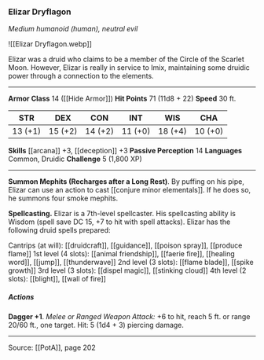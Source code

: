 ### Elizar Dryflagon
_Medium humanoid (human), neutral evil_

![[Elizar Dryflagon.webp]]

Elizar was a druid who claims to be a member of the Circle of the Scarlet Moon. However, Elizar is really in service to Imix, maintaining some druidic power through a connection to the elements.






---

**Armor Class** 14 ([[Hide Armor]])
**Hit Points** 71 (11d8 + 22)
**Speed** 30 ft.

| STR     | DEX     | CON     | INT     | WIS     | CHA     |
|---------|---------|---------|---------|---------|---------|
| 13 (+1) | 15 (+2) | 14 (+2) | 11 (+0) | 18 (+4) | 10 (+0) |

**Skills** [[arcana]] +3, [[deception]] +3
**Passive Perception** 14
**Languages** Common, Druidic
**Challenge** 5 (1,800 XP)

---

**Summon Mephits (Recharges after a Long Rest)**. By puffing on his pipe, Elizar can use an action to cast [[conjure minor elementals]]. If he does so, he summons four smoke mephits.

**Spellcasting.** Elizar is a 7th-level spellcaster. His spellcasting ability is Wisdom (spell save DC 15, +7 to hit with spell attacks). Elizar has the following druid spells prepared:

Cantrips (at will): [[druidcraft]], [[guidance]], [[poison spray]], [[produce flame]]
1st level (4 slots): [[animal friendship]], [[faerie fire]], [[healing word]], [[jump]], [[thunderwave]]
2nd level (3 slots): [[flame blade]], [[spike growth]]
3rd level (3 slots): [[dispel magic]], [[stinking cloud]]
4th level (2 slots): [[blight]], [[wall of fire]]

##### Actions
**Dagger +1**. _Melee or Ranged Weapon Attack:_ +6 to hit, reach 5 ft. or range 20/60 ft., one target. Hit: 5 (1d4 + 3) piercing damage.


---

Source: [[PotA]], page 202